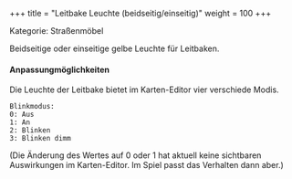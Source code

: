 +++
title = "Leitbake Leuchte (beidseitig/einseitig)"
weight = 100
+++

Kategorie: Straßenmöbel


Beidseitige oder einseitige gelbe Leuchte für Leitbaken.

#### Anpassungmöglichkeiten
Die Leuchte der Leitbake bietet im Karten-Editor vier verschiede Modis.

```
Blinkmodus:
0: Aus
1: An
2: Blinken
3: Blinken dimm
```

(Die Änderung des Wertes auf 0 oder 1 hat aktuell keine sichtbaren Auswirkungen im Karten-Editor. Im Spiel passt das Verhalten dann aber.)